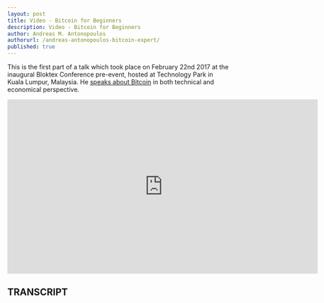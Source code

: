```yaml
---
layout: post
title: Video - Bitcoin for Beginners
description: Video - Bitcoin for Beginners
author: Andreas M. Antonopoulos
authorurl: /andreas-antonopoulos-bitcoin-expert/
published: true
---
```


<p>This is the first part of a talk which took place on February 22nd 2017 at the inaugural Bloktex Conference pre-event, hosted at Technology Park in Kuala Lumpur, Malaysia. He <a href="/5-things-you-need-to-know-about-bitcoin/">speaks about Bitcoin</a> in both technical and economical perspective.</p>

<center><iframe width="700" height="394" src="https://www.youtube.com/embed/UlKZ83REIkA?list=PLPQwGV1aLnTthcG265_FYSaV24hFScvC0" frameborder="0" allowfullscreen></iframe></center>

<h2>TRANSCRIPT</h2>
